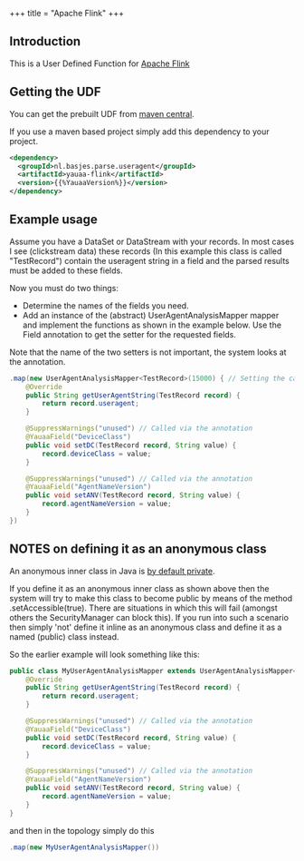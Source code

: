 +++
title = "Apache Flink"
+++
## Introduction
This is a User Defined Function for [Apache Flink](https://flink.apache.org)

## Getting the UDF
You can get the prebuilt UDF from [maven central](https://search.maven.org/artifact/nl.basjes.parse.useragent/yauaa-flink/{{%YauaaVersion%}}/jar).

If you use a maven based project simply add this dependency to your project.

```xml
<dependency>
  <groupId>nl.basjes.parse.useragent</groupId>
  <artifactId>yauaa-flink</artifactId>
  <version>{{%YauaaVersion%}}</version>
</dependency>
```

## Example usage
Assume you have a DataSet or DataStream with your records.
In most cases I see (clickstream data) these records (In this example this class is called "TestRecord") contain the useragent string in a field and the parsed results must be added to these fields.

Now you must do two things:

* Determine the names of the fields you need.
* Add an instance of the (abstract) UserAgentAnalysisMapper mapper and implement the functions as shown in the example below. Use the Field annotation to get the setter for the requested fields.

Note that the name of the two setters is not important, the system looks at the annotation.

```java
.map(new UserAgentAnalysisMapper<TestRecord>(15000) { // Setting the cacheSize
    @Override
    public String getUserAgentString(TestRecord record) {
        return record.useragent;
    }

    @SuppressWarnings("unused") // Called via the annotation
    @YauaaField("DeviceClass")
    public void setDC(TestRecord record, String value) {
        record.deviceClass = value;
    }

    @SuppressWarnings("unused") // Called via the annotation
    @YauaaField("AgentNameVersion")
    public void setANV(TestRecord record, String value) {
        record.agentNameVersion = value;
    }
})
```

## NOTES on defining it as an anonymous class
An anonymous inner class in Java is [by default private](https://stackoverflow.com/questions/319765/accessing-inner-anonymous-class-members).

If you define it as an anonymous inner class as shown above then the system will try to make this class to become public by means of the method .setAccessible(true).
There are situations in which this will fail (amongst others the SecurityManager can block this). If you run into such a scenario then simply 'not' define it inline as an anonymous class and define it as a named (public) class instead.

So the earlier example will look something like this:

```java
public class MyUserAgentAnalysisMapper extends UserAgentAnalysisMapper<TestRecord> {
    @Override
    public String getUserAgentString(TestRecord record) {
        return record.useragent;
    }

    @SuppressWarnings("unused") // Called via the annotation
    @YauaaField("DeviceClass")
    public void setDC(TestRecord record, String value) {
        record.deviceClass = value;
    }

    @SuppressWarnings("unused") // Called via the annotation
    @YauaaField("AgentNameVersion")
    public void setANV(TestRecord record, String value) {
        record.agentNameVersion = value;
    }
}
```

and then in the topology simply do this

```java
.map(new MyUserAgentAnalysisMapper())
```
